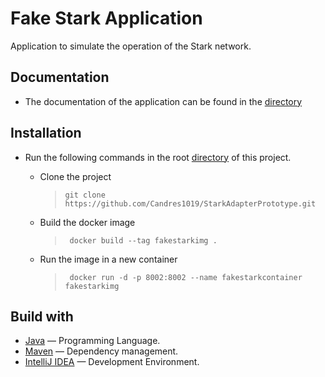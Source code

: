 # Fake Stark Application

Application to simulate the operation of the Stark network.

## Documentation

* The documentation of the application can be found in the [directory](../Documents)


## Installation

* Run the following commands in the root [directory](../FakeStark) of this project.
    
    * Clone the project
       > ```
       > git clone https://github.com/Candres1019/StarkAdapterPrototype.git
       > ```

    * Build the docker image
       > ```
       >  docker build --tag fakestarkimg .
       > ```

    * Run the image in a new container
       > ```
       >  docker run -d -p 8002:8002 --name fakestarkcontainer fakestarkimg
       > ```


## Build with

* [Java](https://www.java.com/es/) — Programming Language.
* [Maven](https://maven.apache.org/) — Dependency management.
* [IntelliJ IDEA](https://www.jetbrains.com/es-es/idea/) — Development Environment.

